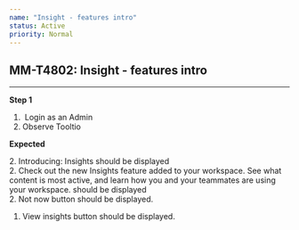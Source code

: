 ```yaml
---
name: "Insight - features intro"
status: Active
priority: Normal
---
```


## MM-T4802: Insight - features intro

---

**Step 1**

1.  Login as an Admin
2. Observe Tooltio

**Expected**

2\. Introducing: Insights should be displayed\
2\. Check out the new Insights feature added to your workspace. See what content is most active, and learn how you and your teammates are using your workspace. should be displayed\
2\. Not now button should be displayed.

1. View insights button should be displayed.
